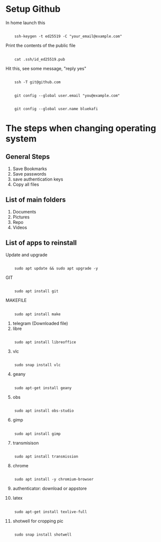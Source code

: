 # Setup Github
In home launch this
##
        ssh-keygen -t ed25519 -C "your_email@example.com"
        
Print the contents of the public file
##
        cat .ssh/id_ed25519.pub
        
Hit this, see some message, "reply yes"    
##
        ssh -T git@github.com

##
        git config --global user.email "you@example.com"

##
        git config --global user.name bluekafi

        
# The steps when changing operating system

## General Steps
1. Save Bookmarks
1. Save passwords
1. save authentication keys
1. Copy all files

## List of main folders
1. Documents
2. Pictures
3. Repo
4. Videos

## List of apps to reinstall
Update and upgrade 
##
        sudo apt update && sudo apt upgrade -y

GIT
##
        sudo apt install git

MAKEFILE
##
        sudo apt install make 

1. telegram (Downloaded file)
2. libre
##
        sudo apt install libreoffice
        
3. vlc
##
        sudo snap install vlc
        
4. geany
##
        sudo apt-get install geany
5. obs
##
        sudo apt install obs-studio
6. gimp
##
        sudo apt install gimp
        
7. transmisison
##
        sudo apt install transmission
        
8. chrome
##
        sudo apt install -y chromium-browser

9. authenticator: download or appstore

10. latex
##
        sudo apt-get install texlive-full
11. shotwell for cropping pic
##
        sudo snap install shotwell

